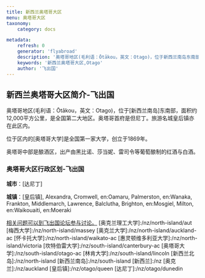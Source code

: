 ```yaml
---
title: 新西兰奥塔哥大区
menu: 奥塔哥大区
taxonomy:
    category: docs

metadata:
    refresh: 0
    generator: 'flyabroad'
    description: '奥塔哥地区(毛利语：Ōtākou，英文：Otago)，位于新西兰南岛东南部，面积约12,000平方公里，是全国第二大地区。奥塔哥首府是但尼丁。旅游名城皇后镇亦在此区内。'
    keywords: '新西兰奥塔哥大区,Otago'
    author: '飞出国'
---
```

## 新西兰奥塔哥大区简介-飞出国

奥塔哥地区(毛利语：Ōtākou，英文：Otago)，位于[新西兰南岛]东南部，面积约12,000平方公里，是全国第二大地区。奥塔哥首府是但尼丁。旅游名城皇后镇亦在此区内。

位于区内的[奥塔哥大学]是全国第一家大学，创立于1869年。

奥塔哥中部是酿酒区，出产由黑比诺、莎当妮、雷司令等葡萄酿制的红酒与白酒。

### 奥塔哥大区行政区划-飞出国

**城市**：[达尼丁]

**城镇**：[皇后镇], Alexandra, Cromwell, en:Oamaru, Palmerston, en:Wanaka, Frankton, Middlemarch, Lawrence, Balclutha, Brighton, en:Mosgiel, Milton, en:Waikouaiti, en:Moeraki

[相关问题可以到飞出国论坛参与讨论。](http://bbs.fcgvisa.com/t/17145?target=_blank)
[奥克兰理工大学]:/nz/north-island/aut
[梅西大学]:/nz/north-island/massey
[奥克兰大学]:/nz/north-island/auckland-ac
[怀卡托大学]:/nz/north-island/waikato-ac
[惠灵顿维多利亚大学]:/nz/north-island/victoria
[坎特伯雷大学]:/nz/south-island/canterbury-ac
[奥塔哥大学]:/nz/south-island/otago-ac
[林肯大学]:/nz/south-island/lincoln
[新西兰北岛]:/nz/north-island
[新西兰南岛]:/nz/south-island
[新西兰]:/nz
[奥克兰]:/nz/auckland
[皇后镇]:/nz/otago/queen
[达尼丁]:/nz/otago/dunedin